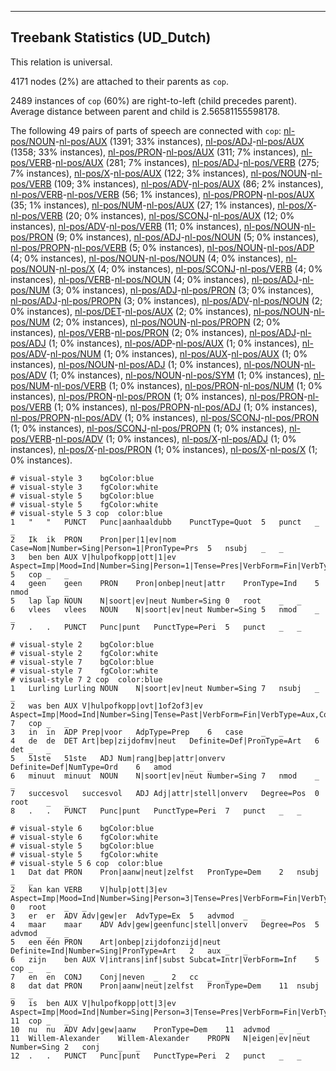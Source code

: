 

--------------------------------------------------------------------------------

## Treebank Statistics (UD_Dutch)

This relation is universal.

4171 nodes (2%) are attached to their parents as `cop`.

2489 instances of `cop` (60%) are right-to-left (child precedes parent).
Average distance between parent and child is 2.56581155598178.

The following 49 pairs of parts of speech are connected with `cop`: [nl-pos/NOUN]()-[nl-pos/AUX]() (1391; 33% instances), [nl-pos/ADJ]()-[nl-pos/AUX]() (1358; 33% instances), [nl-pos/PRON]()-[nl-pos/AUX]() (311; 7% instances), [nl-pos/VERB]()-[nl-pos/AUX]() (281; 7% instances), [nl-pos/ADJ]()-[nl-pos/VERB]() (275; 7% instances), [nl-pos/X]()-[nl-pos/AUX]() (122; 3% instances), [nl-pos/NOUN]()-[nl-pos/VERB]() (109; 3% instances), [nl-pos/ADV]()-[nl-pos/AUX]() (86; 2% instances), [nl-pos/VERB]()-[nl-pos/VERB]() (56; 1% instances), [nl-pos/PROPN]()-[nl-pos/AUX]() (35; 1% instances), [nl-pos/NUM]()-[nl-pos/AUX]() (27; 1% instances), [nl-pos/X]()-[nl-pos/VERB]() (20; 0% instances), [nl-pos/SCONJ]()-[nl-pos/AUX]() (12; 0% instances), [nl-pos/ADV]()-[nl-pos/VERB]() (11; 0% instances), [nl-pos/NOUN]()-[nl-pos/PRON]() (9; 0% instances), [nl-pos/ADJ]()-[nl-pos/NOUN]() (5; 0% instances), [nl-pos/PROPN]()-[nl-pos/VERB]() (5; 0% instances), [nl-pos/NOUN]()-[nl-pos/ADP]() (4; 0% instances), [nl-pos/NOUN]()-[nl-pos/NOUN]() (4; 0% instances), [nl-pos/NOUN]()-[nl-pos/X]() (4; 0% instances), [nl-pos/SCONJ]()-[nl-pos/VERB]() (4; 0% instances), [nl-pos/VERB]()-[nl-pos/NOUN]() (4; 0% instances), [nl-pos/ADJ]()-[nl-pos/NUM]() (3; 0% instances), [nl-pos/ADJ]()-[nl-pos/PRON]() (3; 0% instances), [nl-pos/ADJ]()-[nl-pos/PROPN]() (3; 0% instances), [nl-pos/ADV]()-[nl-pos/NOUN]() (2; 0% instances), [nl-pos/DET]()-[nl-pos/AUX]() (2; 0% instances), [nl-pos/NOUN]()-[nl-pos/NUM]() (2; 0% instances), [nl-pos/NOUN]()-[nl-pos/PROPN]() (2; 0% instances), [nl-pos/VERB]()-[nl-pos/PRON]() (2; 0% instances), [nl-pos/ADJ]()-[nl-pos/ADJ]() (1; 0% instances), [nl-pos/ADP]()-[nl-pos/AUX]() (1; 0% instances), [nl-pos/ADV]()-[nl-pos/NUM]() (1; 0% instances), [nl-pos/AUX]()-[nl-pos/AUX]() (1; 0% instances), [nl-pos/NOUN]()-[nl-pos/ADJ]() (1; 0% instances), [nl-pos/NOUN]()-[nl-pos/ADV]() (1; 0% instances), [nl-pos/NOUN]()-[nl-pos/SYM]() (1; 0% instances), [nl-pos/NUM]()-[nl-pos/VERB]() (1; 0% instances), [nl-pos/PRON]()-[nl-pos/NUM]() (1; 0% instances), [nl-pos/PRON]()-[nl-pos/PRON]() (1; 0% instances), [nl-pos/PRON]()-[nl-pos/VERB]() (1; 0% instances), [nl-pos/PROPN]()-[nl-pos/ADJ]() (1; 0% instances), [nl-pos/PROPN]()-[nl-pos/ADV]() (1; 0% instances), [nl-pos/SCONJ]()-[nl-pos/PRON]() (1; 0% instances), [nl-pos/SCONJ]()-[nl-pos/PROPN]() (1; 0% instances), [nl-pos/VERB]()-[nl-pos/ADV]() (1; 0% instances), [nl-pos/X]()-[nl-pos/ADJ]() (1; 0% instances), [nl-pos/X]()-[nl-pos/PRON]() (1; 0% instances), [nl-pos/X]()-[nl-pos/X]() (1; 0% instances).


~~~ conllu
# visual-style 3	bgColor:blue
# visual-style 3	fgColor:white
# visual-style 5	bgColor:blue
# visual-style 5	fgColor:white
# visual-style 5 3 cop	color:blue
1	"	"	PUNCT	Punc|aanhaaldubb	PunctType=Quot	5	punct	_	_
2	Ik	ik	PRON	Pron|per|1|ev|nom	Case=Nom|Number=Sing|Person=1|PronType=Prs	5	nsubj	_	_
3	ben	ben	AUX	V|hulpofkopp|ott|1|ev	Aspect=Imp|Mood=Ind|Number=Sing|Person=1|Tense=Pres|VerbForm=Fin|VerbType=Aux,Cop	5	cop	_	_
4	geen	geen	PRON	Pron|onbep|neut|attr	PronType=Ind	5	nmod	_	_
5	lap	lap	NOUN	N|soort|ev|neut	Number=Sing	0	root	_	_
6	vlees	vlees	NOUN	N|soort|ev|neut	Number=Sing	5	nmod	_	_
7	.	.	PUNCT	Punc|punt	PunctType=Peri	5	punct	_	_

~~~


~~~ conllu
# visual-style 2	bgColor:blue
# visual-style 2	fgColor:white
# visual-style 7	bgColor:blue
# visual-style 7	fgColor:white
# visual-style 7 2 cop	color:blue
1	Lurling	Lurling	NOUN	N|soort|ev|neut	Number=Sing	7	nsubj	_	_
2	was	ben	AUX	V|hulpofkopp|ovt|1of2of3|ev	Aspect=Imp|Mood=Ind|Number=Sing|Tense=Past|VerbForm=Fin|VerbType=Aux,Cop	7	cop	_	_
3	in	in	ADP	Prep|voor	AdpType=Prep	6	case	_	_
4	de	de	DET	Art|bep|zijdofmv|neut	Definite=Def|PronType=Art	6	det	_	_
5	51ste	51ste	ADJ	Num|rang|bep|attr|onverv	Definite=Def|NumType=Ord	6	amod	_	_
6	minuut	minuut	NOUN	N|soort|ev|neut	Number=Sing	7	nmod	_	_
7	succesvol	succesvol	ADJ	Adj|attr|stell|onverv	Degree=Pos	0	root	_	_
8	.	.	PUNCT	Punc|punt	PunctType=Peri	7	punct	_	_

~~~


~~~ conllu
# visual-style 6	bgColor:blue
# visual-style 6	fgColor:white
# visual-style 5	bgColor:blue
# visual-style 5	fgColor:white
# visual-style 5 6 cop	color:blue
1	Dat	dat	PRON	Pron|aanw|neut|zelfst	PronType=Dem	2	nsubj	_	_
2	kan	kan	VERB	V|hulp|ott|3|ev	Aspect=Imp|Mood=Ind|Number=Sing|Person=3|Tense=Pres|VerbForm=Fin|VerbType=Mod	0	root	_	_
3	er	er	ADV	Adv|gew|er	AdvType=Ex	5	advmod	_	_
4	maar	maar	ADV	Adv|gew|geenfunc|stell|onverv	Degree=Pos	5	advmod	_	_
5	een	één	PRON	Art|onbep|zijdofonzijd|neut	Definite=Ind|Number=Sing|PronType=Art	2	aux	_	_
6	zijn	ben	AUX	V|intrans|inf|subst	Subcat=Intr|VerbForm=Inf	5	cop	_	_
7	en	en	CONJ	Conj|neven	_	2	cc	_	_
8	dat	dat	PRON	Pron|aanw|neut|zelfst	PronType=Dem	11	nsubj	_	_
9	is	ben	AUX	V|hulpofkopp|ott|3|ev	Aspect=Imp|Mood=Ind|Number=Sing|Person=3|Tense=Pres|VerbForm=Fin|VerbType=Aux,Cop	11	cop	_	_
10	nu	nu	ADV	Adv|gew|aanw	PronType=Dem	11	advmod	_	_
11	Willem-Alexander	Willem-Alexander	PROPN	N|eigen|ev|neut	Number=Sing	2	conj	_	_
12	.	.	PUNCT	Punc|punt	PunctType=Peri	2	punct	_	_

~~~


